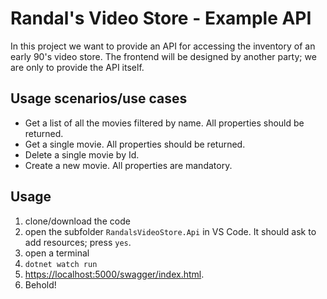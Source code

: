 # Randal's Video Store - Example API

In this project we want to provide an API for accessing the inventory of an early 90's video store. The frontend will be designed by another party; we are only to provide the API itself.

## Usage scenarios/use cases

- Get a list of all the movies filtered by name. All properties should be returned.
- Get a single movie. All properties should be returned.
- Delete a single movie by Id.
- Create a new movie. All properties are mandatory.

## Usage

1. clone/download the code
2. open the subfolder `RandalsVideoStore.Api` in VS Code. It should ask to add resources; press `yes`.
3. open a terminal
4. `dotnet watch run`
5. <https://localhost:5000/swagger/index.html>.
6. Behold!
